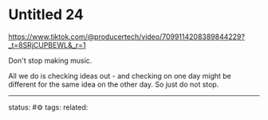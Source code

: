 # Untitled 24
https://www.tiktok.com/@producertech/video/7099114208389844229?_t=8SRjCUPBEWL&_r=1

Don't stop making music.

All we do is checking ideas out - and checking on one day might be different for the same idea on the other day.
So just do not stop.

---
status: #⚙️ 
tags: 
related: 